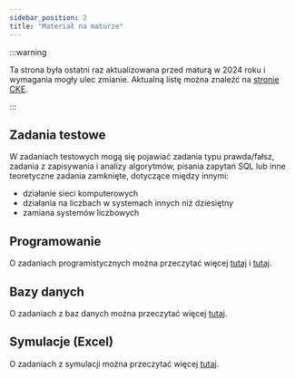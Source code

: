 ```yaml
---
sidebar_position: 2
title: "Materiał na maturze"
---
```


:::warning

Ta strona była ostatni raz aktualizowana przed maturą w 2024 roku i wymagania
mogły ulec zmianie. Aktualną listę można znaleźć na [stronie CKE](https://cke.gov.pl/egzamin-maturalny/egzamin-maturalny-w-formule-2023/podstawa-programowa/).

:::

## Zadania testowe

W zadaniach testowych mogą się pojawiać zadania typu prawda/fałsz, zadania
z zapisywania i analizy algorytmów, pisania zapytań SQL lub inne teoretyczne
zadania zamknięte, dotyczące między innymi:

- działanie sieci komputerowych
- działania na liczbach w systemach innych niż dziesiętny
- zamiana systemów liczbowych

## Programowanie

O zadaniach programistycznych można przeczytać więcej [tutaj](../1-programming/0-intro.md)
i [tutaj](../2-algorythmics/0-intro.md).

## Bazy danych

O zadaniach z baz danych można przeczytać więcej [tutaj](../3-databases/0-intro.md).

## Symulacje (Excel)

O zadaniach z symulacji można przeczytać więcej [tutaj](../4-excel/0-intro.md).
